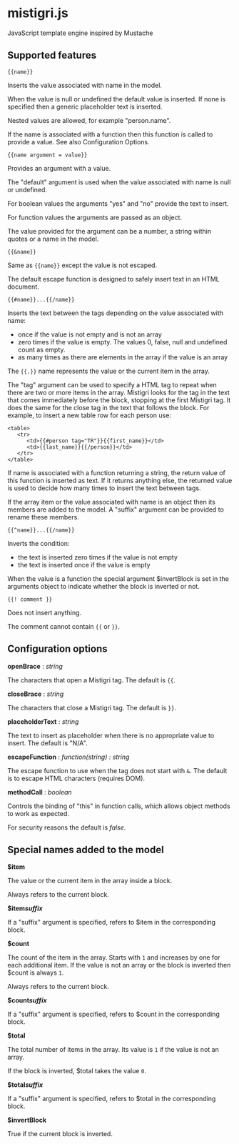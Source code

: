 # mistigri.js
JavaScript template engine inspired by Mustache

Supported features
-------

~~~
{{name}}
~~~

  Inserts the value associated with name in the model.
  
  When the value is null or undefined the default value is inserted. 
  If none is specified then a generic placeholder text is inserted.
  
  Nested values are allowed, for example "person.name".
  
  If the name is associated with a function then this function is
  called to provide a value. See also Configuration Options.
  
~~~
{{name argument = value}}
~~~

  Provides an argument with a value.
  
  The "default" argument is used when the value associated with name
  is null or undefined.
  
  For boolean values the arguments "yes" and "no" provide the text to 
  insert.
  
  For function values the arguments are passed as an object.
  
  The value provided for the argument can be a number, a string within
  quotes or a name in the model.
  
~~~
{{&name}}
~~~

  Same as ``{{name}}`` except the value is not escaped.
  
  The default escape function is designed to safely insert text in an
  HTML document.
  
~~~
{{#name}}...{{/name}}
~~~

  Inserts the text between the tags depending on the value associated
  with name:
  
  * once if the value is not empty and is not an array
  * zero times if the value is empty. The values 0, false, null and
  undefined count as empty.
  * as many times as there are elements in the array if the value is
  an array

The ``{{.}}`` name represents the value or the current item in the
  array.
  
  The "tag" argument can be used to specify a HTML tag to repeat when
  there are two or more items in the array. Mistigri looks for the
  tag in the text that comes immediately before the block, stopping
  at the first Mistigri tag. It does the same for the close tag in
  the text that follows the block. For example, to insert a new table
  row for each person use:
  
~~~
<table>
   <tr>
      <td>{{#person tag="TR"}}{{first_name}}</td>
      <td>{{last_name}}{{/person}}</td>
   </tr>
</table>
~~~

  If name is associated with a function returning a string, the
  return value of this function is inserted as text. If it returns 
  anything else, the returned value is used to decide how many times 
  to insert the text between tags.
  
  If the array item or the value associated with name is an object
  then its members are added to the model. A "suffix" argument can be
  provided to rename these members.
  
~~~
{{^name}}...{{/name}}
~~~

  Inverts the condition:
  
  * the text is inserted zero times if the value is not empty
  * the text is inserted once if the value is empty

When the value is a function the special argument $invertBlock is
  set in the arguments object to indicate whether the block is inverted 
  or not.
  
~~~
{{! comment }}
~~~

  Does not insert anything.
  
  The comment cannot contain ``{{`` or ``}}``.

Configuration options
---

  __openBrace__ : _string_
  
  The characters that open a Mistigri tag. The default is ``{{``.
  
  __closeBrace__ : _string_
  
  The characters that close a Mistigri tag. The default is ``}}``.
  
  __placeholderText__ : _string_
  
  The text to insert as placeholder when there is no appropriate 
  value to insert. The default is "N/A".
  
  __escapeFunction__ : _function(string) : string_
  
  The escape function to use when the tag does not start with 
  ``&``. The default is to escape HTML characters (requires DOM).
  
  __methodCall__ : _boolean_
  
  Controls the binding of "this" in function calls, which allows 
  object methods to work as expected.
  
  For security reasons the default is _false_.

Special names added to the model
---

  __$item__
  
  The value or the current item in the array inside a block.
  
  Always refers to the current block.
  
  __$item*suffix*__
  
  If a "suffix" argument is specified, refers to $item in the 
  corresponding block.
  
  __$count__
  
  The count of the item in the array. Starts with ``1`` and increases
  by one for each additional item. If the value is not an array or the 
  block is inverted then $count is always ``1``.
  
  Always refers to the current block.
  
  __$count*suffix*__
  
  If a "suffix" argument is specified, refers to $count in the
  corresponding block.
  
  __$total__
  
  The total number of items in the array. Its value is ``1`` if the value 
  is not an array.
  
  If the block is inverted, $total takes the value ``0``.
  
  __$total*suffix*__
  
  If a "suffix" argument is specified, refers to $total in the
  corresponding block.
  
  __$invertBlock__
  
  True if the current block is inverted.
